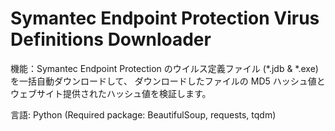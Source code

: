 # Symantec Endpoint Protection Virus Definitions Downloader
機能：Symantec Endpoint Protection のウイルス定義ファイル (*.jdb & *.exe) を一括自動ダウンロードして、
ダウンロードしたファイルの MD5 ハッシュ値とウェブサイト提供されたハッシュ値を検証します。

言語: Python (Required package: BeautifulSoup, requests, tqdm)
